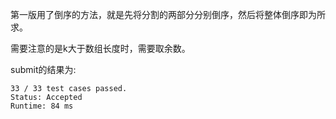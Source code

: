 第一版用了倒序的方法，就是先将分割的两部分分别倒序，然后将整体倒序即为所求。

需要注意的是k大于数组长度时，需要取余数。

submit的结果为:
```
33 / 33 test cases passed.
Status: Accepted
Runtime: 84 ms
```
